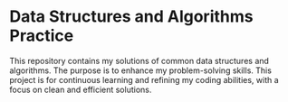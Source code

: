 # Data Structures and Algorithms Practice

This repository contains my solutions of common data structures and algorithms. The purpose is to enhance my problem-solving skills.
This project is for continuous learning and refining my coding abilities, with a focus on clean and efficient solutions.
